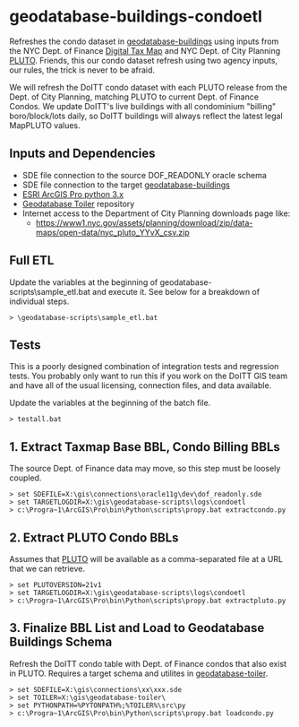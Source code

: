 # geodatabase-buildings-condoetl

Refreshes the condo dataset in [geodatabase-buildings](https://github.com/mattyschell/geodatabase-buildings) 
using inputs from the NYC Dept. of Finance [Digital Tax Map](http://gis.nyc.gov/taxmap/map.htm)
and NYC Dept. of City Planning [PLUTO](https://github.com/NYCPlanning/db-pluto). 
Friends, this our condo dataset refresh using two agency inputs, our rules, the 
trick is never to be afraid.

We will refresh the DoITT condo dataset with each PLUTO release from the Dept.
of City Planning, matching PLUTO to current Dept. of Finance Condos. We
update DoITT's live buildings with all condominium "billing" boro/block/lots 
daily, so DoITT buildings will always reflect the latest legal MapPLUTO values. 

## Inputs and Dependencies

* SDE file connection to the source DOF_READONLY oracle schema
* SDE file connection to the target [geodatabase-buildings](https://github.com/mattyschell/geodatabase-buildings) 
* [ESRI ArcGIS Pro python 3.x](https://pro.arcgis.com/en/pro-app/arcpy/get-started/installing-python-for-arcgis-pro.htm) 
* [Geodatabase Toiler](https://github.com/mattyschell/geodatabase-toiler) repository
* Internet access to the Department of City Planning downloads page like:
    * https://www1.nyc.gov/assets/planning/download/zip/data-maps/open-data/nyc_pluto_YYvX_csv.zip



## Full ETL

Update the variables at the beginning of geodatabase-scripts\sample_etl.bat and
execute it.  See below for a breakdown of individual steps.

```
> \geodatabase-scripts\sample_etl.bat
```

## Tests

This is a poorly designed combination of integration tests and regression tests. 
You probably only want to run this if you work on the DoITT GIS team and have
all of the usual licensing, connection files, and data available. 

Update the variables at the beginning of the batch file.

```
> testall.bat
```

## 1. Extract Taxmap Base BBL, Condo Billing BBLs

The source Dept. of Finance data may move, so this step must be loosely coupled.

```
> set SDEFILE=X:\gis\connections\oracle11g\dev\dof_readonly.sde
> set TARGETLOGDIR=X:\gis\geodatabase-scripts\logs\condoetl
> c:\Progra~1\ArcGIS\Pro\bin\Python\scripts\propy.bat extractcondo.py
```

## 2. Extract PLUTO Condo BBLs

Assumes that [PLUTO](https://github.com/NYCPlanning/db-pluto) will be available 
as a comma-separated file at a URL that we can retrieve.

```
> set PLUTOVERSION=21v1
> set TARGETLOGDIR=X:\gis\geodatabase-scripts\logs\condoetl
> c:\Progra~1\ArcGIS\Pro\bin\Python\scripts\propy.bat extractpluto.py
```

## 3. Finalize BBL List and Load to Geodatabase Buildings Schema

Refresh the DoITT condo table with Dept. of Finance condos that also exist in 
PLUTO. Requires a target schema and utilites in [geodatabase-toiler](https://github.com/mattyschell/geodatabase-toiler).

```
> set SDEFILE=X:\gis\connections\xx\xxx.sde
> set TOILER=X:\gis\geodatabase-toiler\
> set PYTHONPATH=%PYTONPATH%;%TOILER%\src\py
> c:\Progra~1\ArcGIS\Pro\bin\Python\scripts\propy.bat loadcondo.py
```
